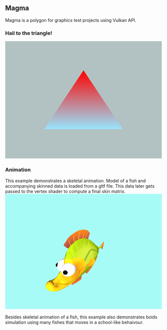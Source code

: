 ## Magma
Magma is a polygon for graphics test projects using Vulkan API.

### Hail to the triangle!
![Triangle picture](/images/tri.png)

### Animation
This example demonstrates a skeletal animation. Model of a fish and accompanying
skinned data is loaded from a gltf file. This data later gets passed to the vertex
shader to compute a final skin matrix.
![](/images/fish.gif)

Besides skeletal animation of a fish, this example also demonstrates boids simulation using many fishes that moves in a school-like behaivour.

